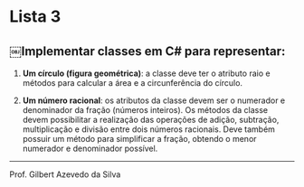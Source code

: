 # Lista 3

## ￼Implementar classes em C# para representar:1. __Um círculo (figura geométrica)__: a classe deve ter o atributo raio e métodos para calcular a área e a circunferência do círculo.2. __Um número racional__: os atributos da classe devem ser o numerador e denominador da fração (números inteiros). Os métodos da classe devem possibilitar a realização das operações de adição, subtração, multiplicação e divisão entre dois números racionais. Deve também possuir um método para simplificar a fração, obtendo o menor numerador e denominador possível.
---Prof. Gilbert Azevedo da Silva